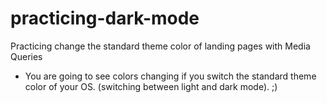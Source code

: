 # practicing-dark-mode
Practicing change the standard theme color of landing pages with Media Queries

- You are going to see colors changing if you switch the standard theme color of your OS. (switching between light and dark mode). ;)
